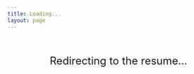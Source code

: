 ```yaml
---
title: Loading...
layout: page
---
```


<script setup>
if (typeof window !== 'undefined') {
  setTimeout(() => {
    window.location.href = '/resume';
  }, 1500);
}
</script>

<div class="redirect-container">
  Redirecting to the resume<span class="dot">.</span><span class="dot">.</span><span class="dot">.</span>
</div>

<style>
.redirect-container {
  text-align: center;
  padding-top: 40px;
  font-size: 24px;
}
</style>